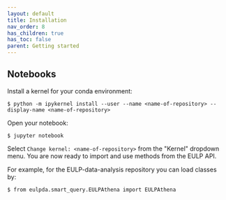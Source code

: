 ```yaml
---
layout: default
title: Installation
nav_order: 8
has_children: true
has_toc: false
parent: Getting started
---
```


Notebooks
------------
Install a kernel for your conda environment:
```
$ python -m ipykernel install --user --name <name-of-repository> --display-name <name-of-repository>
```

Open your notebook:
```
$ jupyter notebook
```

Select `Change kernel: <name-of-repository>` from the "Kernel" dropdown menu. You are now ready to import and use methods from the EULP API.

For example, for the EULP-data-analysis repository you can load classes by:
```
$ from eulpda.smart_query.EULPAthena import EULPAthena
```